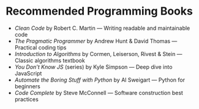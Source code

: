 # Recommended Programming Books

- *Clean Code* by Robert C. Martin — Writing readable and maintainable code  
- *The Pragmatic Programmer* by Andrew Hunt & David Thomas — Practical coding tips  
- *Introduction to Algorithms* by Cormen, Leiserson, Rivest & Stein — Classic algorithms textbook  
- *You Don’t Know JS* (series) by Kyle Simpson — Deep dive into JavaScript  
- *Automate the Boring Stuff with Python* by Al Sweigart — Python for beginners  
- *Code Complete* by Steve McConnell — Software construction best practices  
